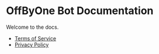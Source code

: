 # OffByOne Bot Documentation

Welcome to the docs.

- [Terms of Service](terms.md)
- [Privacy Policy](privacy.md)
